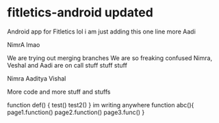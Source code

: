 # fitletics-android updated
Android app for Fitletics
lol
i am just adding this one line more
Aadi

NimrA
lmao

We are trying out merging branches
We are so freaking confused
Nimra, Veshal and Aadi are on call
stuff stuff stuff

Nimra
Aaditya 
Vishal

More code and more stuff and stuffs

function def()
{
    test()
    test2()
}
im writing anywhere
function abc(){
    page1.function()
    page2.function()
    page3.func()
}

